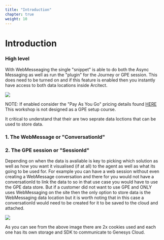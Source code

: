 ```yaml
---
title: "Introduction"
chapter: true
weight: 10
---
```


# Introduction

### High level

With WebMesseaging the single "snippet" is able to do both the Async Messaging as well as run the "plugin" for the Journey or GPE session. This does need to be turned on and if this feature is enabled then you instantly have access to both data locations inside Arcitect.

![](/010-introduction/enable_gpe.png?raw=true)

NOTE: If enabled consider the "Pay As You Go" pricing details found [HERE](https://help.mypurecloud.com/articles/predictive-engagement-event-pricing/) This workshop is not designed as a GPE setup course.

It critical to understand that their are two seprate data loctions that can be used to store data. 

### 1. The WebMessage or "ConversationId"
### 2. The GPE session or "SessionId"

Depending on when the data is avaliable is key to picking which solution as well as how you want it visualised (if at all) to the agent as well as what its going to be used for. For example you can have a web session without even creating a WebMessage conversation and there for you would not have a conversationId to link the data to so in that use case you would have to use the GPE data store. But if a customer did not want to use GPE and ONLY uses WebMessaging on the site then the only option to store data is the WebMessaging data location but it is worth noting that in this case a conversationId would need to be created for it to be saved to the cloud and attached.

![](/010-introduction/overview.png?raw=true)

As you can see from the above image there are 2x cookies used and each one has its own storage and SDK to communicate to Genesys Cloud.